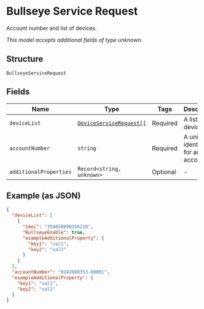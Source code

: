 
# Bullseye Service Request

Account number and list of devices.

*This model accepts additional fields of type unknown.*

## Structure

`BullseyeServiceRequest`

## Fields

| Name | Type | Tags | Description |
|  --- | --- | --- | --- |
| `deviceList` | [`DeviceServiceRequest[]`](../../doc/models/device-service-request.md) | Required | A list of devices. |
| `accountNumber` | `string` | Required | A unique identifier for an account. |
| `additionalProperties` | `Record<string, unknown>` | Optional | - |

## Example (as JSON)

```json
{
  "deviceList": [
    {
      "imei": "354658090356210",
      "BullseyeEnable": true,
      "exampleAdditionalProperty": {
        "key1": "val1",
        "key2": "val2"
      }
    }
  ],
  "accountNumber": "0242080353-00001",
  "exampleAdditionalProperty": {
    "key1": "val1",
    "key2": "val2"
  }
}
```

